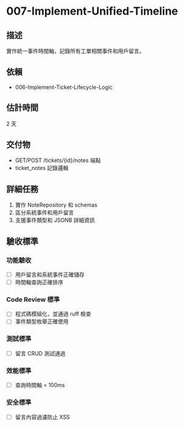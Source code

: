 # 007-Implement-Unified-Timeline

## 描述
實作統一事件時間軸，記錄所有工單相關事件和用戶留言。

## 依賴
- 006-Implement-Ticket-Lifecycle-Logic

## 估計時間
2 天

## 交付物
- GET/POST /tickets/{id}/notes 端點
- ticket_notes 記錄邏輯

## 詳細任務
1. 實作 NoteRepository 和 schemas
2. 區分系統事件和用戶留言
3. 支援事件類型和 JSONB 詳細資訊

## 驗收標準
### 功能驗收
- [ ] 用戶留言和系統事件正確儲存
- [ ] 時間軸查詢正確排序

### Code Review 標準
- [ ] 程式碼模組化，並通過 ruff 檢查
- [ ] 事件類型枚舉正確使用

### 測試標準
- [ ] 留言 CRUD 測試通過

### 效能標準
- [ ] 查詢時間軸 < 100ms

### 安全標準
- [ ] 留言內容過濾防止 XSS
